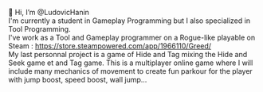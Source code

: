 👋 Hi, I’m @LudovicHanin                                                                                                                                                 
I'm currently a student in Gameplay Programming but I also specialized in Tool Programming.                                                                               
I've work as a Tool and Gameplay programmer on a Rogue-like playable on Steam : https://store.steampowered.com/app/1966110/Greed/                                         
My last personnal project is a game of Hide and Tag mixing the Hide and Seek game et and Tag game. This is a multiplayer online game where I will include many mechanics of movement to create fun parkour for the player with jump boost, speed boost, wall jump...

<!---
LudovicHanin/LudovicHanin is a ✨ special ✨ repository because its `README.md` (this file) appears on your GitHub profile.
You can click the Preview link to take a look at your changes.
--->
